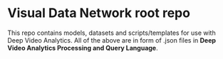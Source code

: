 # Visual Data Network root repo

This repo contains models, datasets and scripts/templates for use with Deep Video Analytics. 
All of the above are in form of .json files in **Deep Video Analytics Processing and Query Language**. 
